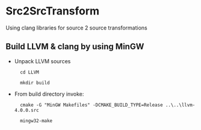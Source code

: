 # Src2SrcTransform

Using clang libraries for source 2 source transformations

## Build LLVM & clang by using MinGW

* Unpack LLVM sources
		
		cd LLVM

		mkdir build 

* From build directory invoke:
		
		cmake -G "MinGW Makefiles" -DCMAKE_BUILD_TYPE=Release ..\..\llvm-4.0.0.src
		
		mingw32-make